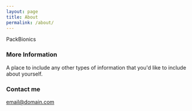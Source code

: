 ```yaml
---
layout: page
title: About
permalink: /about/
---
```


PackBionics

### More Information

A place to include any other types of information that you'd like to include about yourself.

### Contact me

[email@domain.com](mailto:email@domain.com)